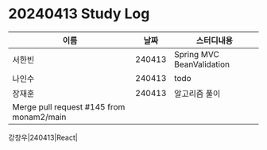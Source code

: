 # 20240413 Study Log

|이름|날짜|스터디내용|
|---|---|---|
|서한빈|240413|Spring MVC BeanValidation|
|나인수|240413|todo|
|장재훈|240413|알고리즘 풀이|
|Merge pull request #145 from monam2/main

강창우|240413|React|
